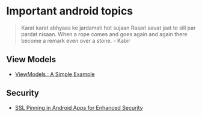 # Important android topics 
> Karat karat abhyaas ke jardamati hot sujaan Rasari aavat jaat te sill par pardat nisaan. When a rope comes and goes again and again there become a remark even over a stone. - Kabir
## View Models
- [ViewModels : A Simple Example](https://medium.com/androiddevelopers/viewmodels-a-simple-example-ed5ac416317e)

## Security
- [SSL Pinning in Android Apps for Enhanced Security](https://medium.com/@riztech.dev/ssl-pinning-in-android-apps-for-enhanced-security-7cd820ef4085)